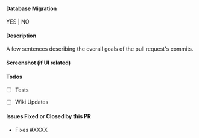 #### Database Migration
YES | NO

#### Description
A few sentences describing the overall goals of the pull request's commits.

#### Screenshot (if UI related)

#### Todos
- [ ] Tests
- [ ] Wiki Updates


#### Issues Fixed or Closed by this PR

* Fixes #XXXX
